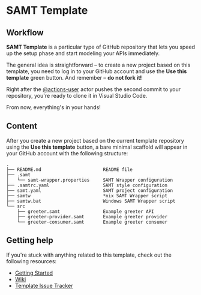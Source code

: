 # SAMT Template

## Workflow

**SAMT Template** is a particular type of GitHub repository that lets you speed up the setup phase and start modeling your APIs immediately.

The general idea is straightforward – to create a new project based on this template, you need to log in to your GitHub account and use the **Use this template** green button.
And remember – **do not fork it!**

Right after the [@actions-user](https://github.com/actions-user) actor pushes the second commit to your repository, you're ready to clone it in Visual Studio Code.

From now, everything's in your hands!

## Content

After you create a new project based on the current template repository using the **Use this template** button, a bare minimal scaffold will appear in your GitHub account with the following structure:

```
.
├── README.md                       README file
├── .samt
│   └── samt-wrapper.properties     SAMT Wrapper configuration
├── .samtrc.yaml                    SAMT style configuration
├── samt.yaml                       SAMT project configuration
├── samtw                           *nix SAMT Wrapper script
├── samtw.bat                       Windows SAMT Wrapper script
└── src
    ├── greeter.samt                Example greeter API
    ├── greeter-provider.samt       Example greeter provider
    └── greeter-consumer.samt       Example greeter consumer
```

## Getting help

If you're stuck with anything related to this template, check out the following resources:

- [Getting Started](https://github.com/samtkit/core/wiki/Getting-Started)
- [Wiki](https://github.com/samtkit/core/wiki)
- [Template Issue Tracker](https://github.com/samtkit/template/issues)
